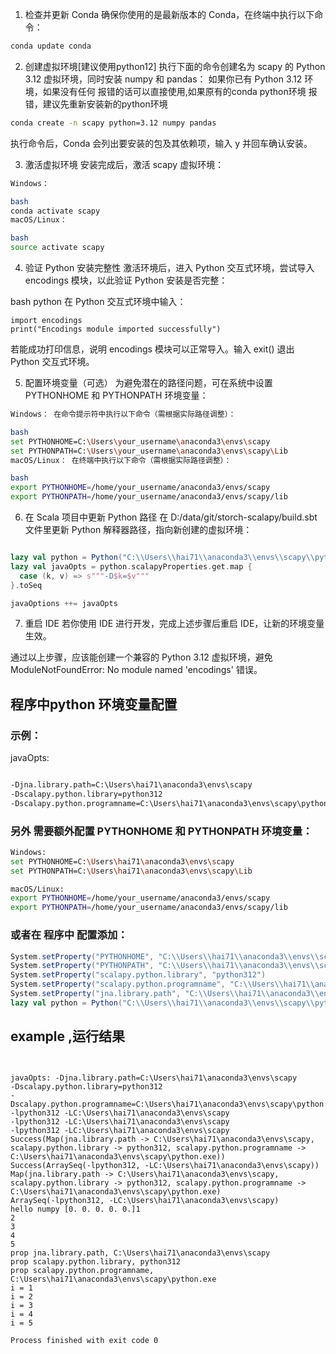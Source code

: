 1. 检查并更新 Conda
   确保你使用的是最新版本的 Conda，在终端中执行以下命令：
```bash
conda update conda
```

2. 创建虚拟环境[建议使用python12]
   执行下面的命令创建名为 scapy 的 Python 3.12 虚拟环境，同时安装 numpy 和 pandas：
   如果你已有 Python 3.12 环境，如果没有任何 报错的话可以直接使用,如果原有的conda python环境 报错，建议先重新安装新的python环境

````bash
conda create -n scapy python=3.12 numpy pandas
````
执行命令后，Conda 会列出要安装的包及其依赖项，输入 y 并回车确认安装。

3. 激活虚拟环境
   安装完成后，激活 scapy 虚拟环境：
```bash
Windows：

bash
conda activate scapy
macOS/Linux：

bash
source activate scapy

```

4. 验证 Python 安装完整性
   激活环境后，进入 Python 交互式环境，尝试导入 encodings 模块，以此验证 Python 安装是否完整：


bash
python
在 Python 交互式环境中输入：
```pycon
import encodings
print("Encodings module imported successfully")

```

若能成功打印信息，说明 encodings 模块可以正常导入。输入 exit() 退出 Python 交互式环境。

5. 配置环境变量（可选）
   为避免潜在的路径问题，可在系统中设置 PYTHONHOME 和 PYTHONPATH 环境变量：
```bash
Windows： 在命令提示符中执行以下命令（需根据实际路径调整）：

bash
set PYTHONHOME=C:\Users\your_username\anaconda3\envs\scapy
set PYTHONPATH=C:\Users\your_username\anaconda3\envs\scapy\Lib
macOS/Linux： 在终端中执行以下命令（需根据实际路径调整）：

bash
export PYTHONHOME=/home/your_username/anaconda3/envs/scapy
export PYTHONPATH=/home/your_username/anaconda3/envs/scapy/lib

```

6. 在 Scala 项目中更新 Python 路径
   在 D:/data/git/storch-scalapy/build.sbt 文件里更新 Python 解释器路径，指向新创建的虚拟环境：
```scala 3

lazy val python = Python("C:\\Users\\hai71\\anaconda3\\envs\\scapy\\python.exe") // 根据实际路径调整
lazy val javaOpts = python.scalapyProperties.get.map {
  case (k, v) => s"""-D$k=$v"""
}.toSeq

javaOptions ++= javaOpts

```


7. 重启 IDE
   若你使用 IDE 进行开发，完成上述步骤后重启 IDE，让新的环境变量生效。

通过以上步骤，应该能创建一个兼容的 Python 3.12 虚拟环境，避免 ModuleNotFoundError: No module named 'encodings' 错误。


## 程序中python 环境变量配置 
### 示例：
javaOpts:
```bash 

-Djna.library.path=C:\Users\hai71\anaconda3\envs\scapy
-Dscalapy.python.library=python312
-Dscalapy.python.programname=C:\Users\hai71\anaconda3\envs\scapy\python.exe

```


### 另外 需要额外配置 PYTHONHOME 和 PYTHONPATH 环境变量：
```bash
Windows:
set PYTHONHOME=C:\Users\hai71\anaconda3\envs\scapy
set PYTHONPATH=C:\Users\hai71\anaconda3\envs\scapy\Lib

macOS/Linux:
export PYTHONHOME=/home/your_username/anaconda3/envs/scapy
export PYTHONPATH=/home/your_username/anaconda3/envs/scapy/lib
```


### 或者在 程序中 配置添加：
```scala 3
System.setProperty("PYTHONHOME", "C:\\Users\\hai71\\anaconda3\\envs\\scapy")
System.setProperty("PYTHONPATH", "C:\\Users\\hai71\\anaconda3\\envs\\scapy\\Lib")
System.setProperty("scalapy.python.library", "python312")
System.setProperty("scalapy.python.programname", "C:\\Users\\hai71\\anaconda3\\envs\\scapy\\python.exe")
System.setProperty("jna.library.path", "C:\\Users\\hai71\\anaconda3\\envs\\scapy")
lazy val python = Python("C:\\Users\\hai71\\anaconda3\\envs\\scapy\\python.exe")

```


## example ,运行结果
```console


javaOpts: -Djna.library.path=C:\Users\hai71\anaconda3\envs\scapy
-Dscalapy.python.library=python312
-Dscalapy.python.programname=C:\Users\hai71\anaconda3\envs\scapy\python.exe
-lpython312 -LC:\Users\hai71\anaconda3\envs\scapy
-lpython312 -LC:\Users\hai71\anaconda3\envs\scapy
-lpython312 -LC:\Users\hai71\anaconda3\envs\scapy
Success(Map(jna.library.path -> C:\Users\hai71\anaconda3\envs\scapy, scalapy.python.library -> python312, scalapy.python.programname -> C:\Users\hai71\anaconda3\envs\scapy\python.exe))
Success(ArraySeq(-lpython312, -LC:\Users\hai71\anaconda3\envs\scapy))
Map(jna.library.path -> C:\Users\hai71\anaconda3\envs\scapy, scalapy.python.library -> python312, scalapy.python.programname -> C:\Users\hai71\anaconda3\envs\scapy\python.exe)
ArraySeq(-lpython312, -LC:\Users\hai71\anaconda3\envs\scapy)
hello numpy [0. 0. 0. 0. 0.]1
2
3
4
5
prop jna.library.path, C:\Users\hai71\anaconda3\envs\scapy
prop scalapy.python.library, python312
prop scalapy.python.programname, C:\Users\hai71\anaconda3\envs\scapy\python.exe
i = 1
i = 2
i = 3
i = 4
i = 5

Process finished with exit code 0

```



